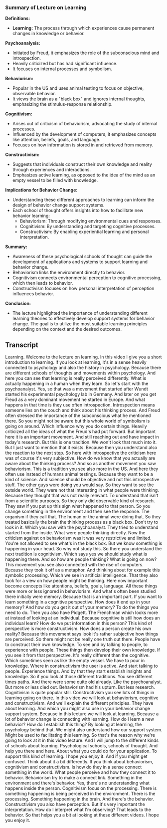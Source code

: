 ### Summary of Lecture on Learning

**Definitions:**
- **Learning:** The process through which experiences cause permanent changes in knowledge or behavior.

**Psychoanalysis:**
- Initiated by Freud, it emphasizes the role of the subconscious mind and introspection.
- Heavily criticized but has had significant influence.
- It focuses on internal processes and symbolism.

**Behaviorism:**
- Popular in the US and uses animal testing to focus on objective, observable behavior.
- It views the brain as a "black box" and ignores internal thoughts, emphasizing the stimulus-response relationship.

**Cognitivism:**
- Arises out of criticism of behaviorism, advocating the study of internal processes.
- Influenced by the development of computers, it emphasizes concepts like attention, beliefs, goals, and language.
- Focuses on how information is stored in and retrieved from memory.

**Constructivism:**
- Suggests that individuals construct their own knowledge and reality through experiences and interactions.
- Emphasizes active learning, as opposed to the idea of the mind as an empty vessel to be filled with knowledge.

**Implications for Behavior Change:**
- Understanding these different approaches to learning can inform the design of behavior change support systems.
- Each school of thought offers insights into how to facilitate new behavior learning:
  - Behaviorism: Through modifying environmental cues and responses.
  - Cognitivism: By understanding and targeting cognitive processes.
  - Constructivism: By enabling experiential learning and personal interpretation.

**Summary:**
- Awareness of these psychological schools of thought can guide the development of applications and systems to support learning and behavior change.
- Behaviorism links the environment directly to behavior.
- Cognitivism connects environmental perception to cognitive processing, which then leads to behavior.
- Constructivism focuses on how personal interpretation of perception influences behavior.

**Conclusion:**
- The lecture highlighted the importance of understanding different learning theories to effectively develop support systems for behavior change. The goal is to utilize the most suitable learning principles depending on the context and the desired outcomes.

## Transcript

Learning. Welcome to the lecture on learning. In this video I give you a short introduction to learning. If you look at learning, it's in a sense heavily connected to psychology and also the history in psychology. Because there are different schools of thoughts and movements within psychology. And here you can see that learning is really perceived differently. What is actually happening in a human when they learn. So let's start with the psychoanalyst. Yes, so that was a movement that started after Wundt started his experimental psychology lab in Germany. And later on you get Freud as a very dominant movement he started in Europe. And what happens in that time is they use often introspection. Introspection means someone lies on the couch and think about his thinking process. And Freud often stressed the importance of the subconscious what he mentioned there. So you might not be aware but this whole world of symbolism is going on around. Which influence why you do certain things. Heavily criticized all the ideas of what the Freud's had put forward. But important here it is an important movement. And still reaching out and have impact in today's research. But this is one tradition. We won't look that much into it. But I just want to mention that it exists. Because then you understand also the reaction to the next step. So here with introspective the criticism here was of course it's very subjective. How do we know that you actually are aware about the thinking process? And so as another movement you saw behaviorism. This is a tradition you see also more in the US. And here they often use instead of humans animal testings. Because they want to be a kind of science. And science should be objective and not this introspective stuff. The other guys were doing you would say. So they want to see the outside world. They were not that interesting in what people were thinking. Because they thought that was not really relevant. To understand that isn't from a scientific purposes. So they only did observable kind of research. They saw if you put up this sign what happened to that person. So you change something in the environment and then see the response. The organism if they call that. The human or the animal were doing that. So they treated basically the brain the thinking process as a black box. Don't try to look in it. Which you saw with the psychoanalyst. They tried to understand started from the inside. What were people thinking directly. Now the criticism against on behaviorism was it was very restrictive and limited. You're not allowed to see what's in the black box. But we know something is happening in your head. So why not study this. So there you understand the next tradition is cognitivism. Which says yes we should study what is happening there. And so how are people thinking? What is going on now? This movement you see also connected with the rise of computers. Because they took it off as a metaphor. And thinking about for example this symbolic processing. Which we see in artificial intelligence. That they also took for a view on how people might be thinking. Here now important become concepts like attentions, beliefs, goals, language. All these things were more or less ignored in behaviorism. And what's often been studied there initially were memory. Because that is an important part. If you want to learn something in a cognitive perspective. How does it end up in your memory? And how do you get it out of your memory? To do the things you need to do. Then you also have Pidgett. The Frenchman which looks more at instead of looking at an individual. Because cognitive is still how does an individual learn? How do we put information in this person? This kind of perspective is more constructivism. How does a person create his own reality? Because this movement says look it's rather subjective how things are perceived. So there might not be really one truth out there. People have to construct their own knowledge. To see and by talking to people, to experience with people. These things then develop their own knowledge. If you see it from that perspective. It's really different than the cognitive. Which sometimes seen as like the empty vessel. We have to pour in knowledge. Where in constructivism the user is active. And start talking to people. Experience things. And by that they start establish insights and knowledge. So if you look at those different traditions. You see different times paths. And there were some quite old already. Like the psychoanalyst. But more or less died out. Behaviorism had his upturn. But less research. Cognitivism is quite popular still. Constructivism you see lots of things in learning going on there. In this video we will look at behaviorism, cognitive and constructivism. And we'll explain the different principles. They have about learning. And which you might also use in your behavior change support system. Because in this lecture we will look at learning. Because a lot of behavior change is connecting with learning. How do I learn a new behavior? How do I establish this thing? By looking at learning, the psychology behind that. We might also understand how our support system. Might be used to facilitating this learning. So that's the reason why we're going to look at it in this video lecture. And I will jump to the different kinds of schools about learning. Psychological schools, schools of thought. And help you there and here. About what you could do for your application. To support this kind of learning. I hope you enjoy it. And if you might get confused. Think about it a bit differently. If you think about behaviorism, cognitivism and constructivism. Is how do they in a sense connect something in the world. What people perceive and how they connect it to behavior. Behaviorism try to make a connect link. Something in the environment and there's behavior. Yes, there's no understanding what happens inside the person. Cognitivism focus on the processing. There is something happening is being perceived in the environment. There is the processing. Something happening in the brain. And there's the behavior. Constructivism you also have perception. But it's very important the interpretation. How do I interpret what I'm observing? That leads to the behavior. So that helps you a bit at looking at these different videos. I hope you enjoy it.